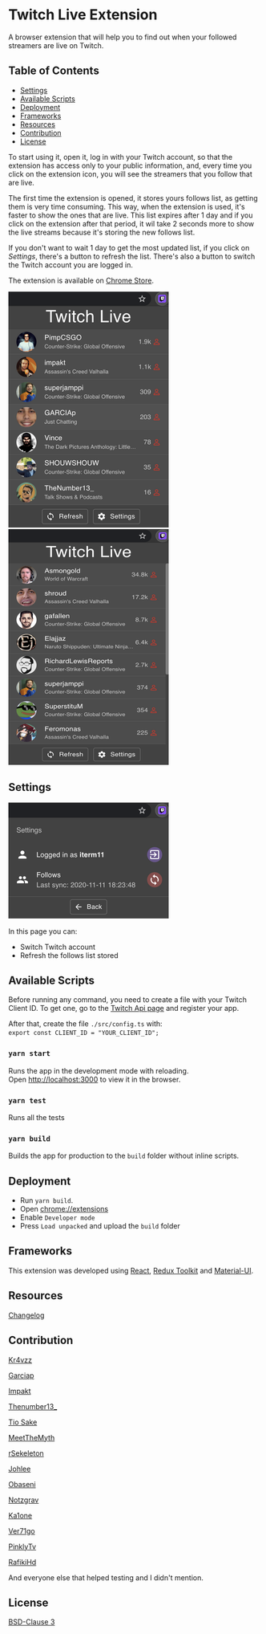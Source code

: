 # Twitch Live Extension

A browser extension that will help you to find out when your followed streamers are live on Twitch.

## Table of Contents

  * [Settings](#settings)
  * [Available Scripts](#available-scripts)
  * [Deployment](#deployment)
  * [Frameworks](#frameworks)
  * [Resources](#resources)
  * [Contribution](#contribution)
  * [License](#license)

 
To start using it, open it, log in with your Twitch account, so that the extension has access only to your public information, and, every time you click on the extension icon,
you will see the streamers that you follow that are live.

The first time the extension is opened, it stores yours follows list, as getting them is very time consuming. 
This way, when the extension is used, it's faster to show the ones that are live. 
This list expires after 1 day and if you click on the extension after that period, it wil take 2 seconds more to show the live streams because it's storing the new follows list.

If you don't want to wait 1 day to get the most updated list, if you click on *Settings*, there's a button to refresh the list.
There's also a button to switch the Twitch account you are logged in.

The extension is available on [Chrome Store](https://chrome.google.com/webstore/detail/twitch-live-extension/nlnfdlcbnpafokhpjfffmoobbejpedgj?hl=pt-PT&authuser=0). 


![Extension](./assets/extension.png "Extension")
![Extension List](./assets/extension_list.png "Extension")


## Settings

![Settings](./assets/settings.png "Options menu")

In this page you can:
 - Switch Twitch account
 - Refresh the follows list stored


## Available Scripts

Before running any command, you need to create a file with your Twitch Client ID. 
To get one, go to the [Twitch Api page](https://dev.twitch.tv/docs/authentication#registration) and register your app.
 
 After that, create the file `./src/config.ts` with: <br>
``export const CLIENT_ID = "YOUR_CLIENT_ID";``

### `yarn start`

Runs the app in the development mode with reloading.<br />
Open [http://localhost:3000](http://localhost:3000) to view it in the browser.

### `yarn test`

Runs all the tests

### `yarn build`

Builds the app for production to the `build` folder without inline scripts.<br />

## Deployment

- Run `yarn build`.
- Open [chrome://extensions](chrome://extensions)
- Enable `Developer mode`
- Press ``Load unpacked`` and upload the ``build`` folder 

## Frameworks

This extension was developed using [React](https://reactjs.org/), [Redux Toolkit](https://redux-toolkit.js.org/) and [Material-UI](https://material-ui.com/).

## Resources
[Changelog](https://github.com/PedroS11/twitch-live-extension/blob/master/CHANGELOG.md)

## Contribution
[Kr4vzz](https://youtube.com/kr4vzz)

[Garciap](https://twitch.tv/Garciap)

[Impakt](https://twitch.tv/Impakt)

[Thenumber13_](https://twitch.tv/Thenumber13_)

[Tio Sake](https://twitch.tv/Tio_sake)

[MeetTheMyth](https://twitch.tv/MeetTheMyth)

[rSekeleton](https://twitch.tv/Rsekeleton)

[Johlee](https://twitch.tv/Johlee)

[Obaseni](https://www.twitch.tv/2guys2random)

[Notzgrav](https://twitch.tv/Notzgrav)

[Ka1one](https://twitch.tv/Ka1one)

[Ver71go](https://twitch.tv/Ver71go)

[PinklyTv](https://twitch.tv/Pinklytv)

[RafikiHd](https://twitch.tv/RafikiHD)

And everyone else that helped testing and I didn't mention.

## License 

[BSD-Clause 3](https://github.com/PedroS11/twitch-live-extension/blob/master/LICENSE.md)